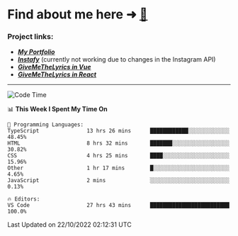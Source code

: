# Find about me here ➜ [🧑](https://pauabella.dev)

### Project links:
- ***[My Portfolio](https://pauabella.dev)***
- ***[Instafy](https://instafy.me)*** (currently not working due to changes in the Instagram API)
- ***[GiveMeTheLyrics in Vue](https://lyrics.pauabella.dev)***
- ***[GiveMeTheLyrics in React](https://pauabella.dev/GiveMeTheLyrics)***

---
<!--START_SECTION:waka-->
![Code Time](http://img.shields.io/badge/Code%20Time-1%2C577%20hrs%2053%20mins-blue)

📊 **This Week I Spent My Time On** 

```text
💬 Programming Languages: 
TypeScript               13 hrs 26 mins      ████████████░░░░░░░░░░░░░   48.45% 
HTML                     8 hrs 32 mins       ███████░░░░░░░░░░░░░░░░░░   30.82% 
CSS                      4 hrs 25 mins       ████░░░░░░░░░░░░░░░░░░░░░   15.96% 
Other                    1 hr 17 mins        █░░░░░░░░░░░░░░░░░░░░░░░░   4.65% 
JavaScript               2 mins              ░░░░░░░░░░░░░░░░░░░░░░░░░   0.13%

🔥 Editors: 
VS Code                  27 hrs 43 mins      █████████████████████████   100.0%

```


 Last Updated on 22/10/2022 02:12:31 UTC
<!--END_SECTION:waka-->
